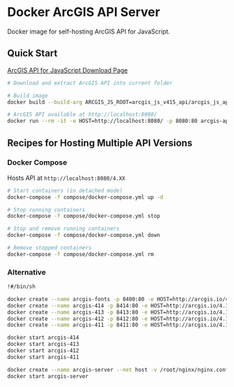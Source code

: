 # Docker ArcGIS API Server

Docker image for self-hosting ArcGIS API for JavaScript.

## Quick Start

[ArcGIS API for JavaScript Download Page](http://links.esri.com/javascript-api/latest-download)

```sh
# Download and extract ArcGIS API into current folder

# Build image
docker build --build-arg ARCGIS_JS_ROOT=arcgis_js_v415_api/arcgis_js_api/library/4.15 . -t arcgis-api:4.15

# ArcGIS API available at http://localhost:8080/
docker run --rm -it -e HOST=http://localhost:8080/ -p 8080:80 arcgis-api
```

## Recipes for Hosting Multiple API Versions

### Docker Compose

Hosts API at `http://localhost:8080/4.XX`

```sh
# Start containers (in detached mode)
docker-compose -f compose/docker-compose.yml up -d

# Stop running containers
docker-compose -f compose/docker-compose.yml stop

# Stop and remove running containers
docker-compose -f compose/docker-compose.yml down

# Remove stopped containers
docker-compose -f compose/docker-compose.yml rm
```

### Alternative

```sh
!#/bin/sh

docker create --name arcgis-fonts -p 8400:80 -e HOST=http://arcgis.io/4.14/ p.cr.io/arcgis-fonts
docker create --name arcgis-414 -p 8414:80 -e HOST=http://arcgis.io/4.14/ p.cr.io/arcgis-api:4.14
docker create --name arcgis-413 -p 8413:80 -e HOST=http://arcgis.io/4.13/ p.cr.io/arcgis-api:4.13
docker create --name arcgis-412 -p 8412:80 -e HOST=http://arcgis.io/4.12/ p.cr.io/arcgis-api:4.12
docker create --name arcgis-411 -p 8411:80 -e HOST=http://arcgis.io/4.11/ p.cr.io/arcgis-api:4.11

docker start arcgis-414
docker start arcgis-413
docker start arcgis-412
docker start arcgis-411

docker create --name arcgis-server --net host -v /root/nginx/nginx.conf:/etc/nginx/nginx.conf cr.io/nginx:mainline-alpine
docker start arcgis-server
```
